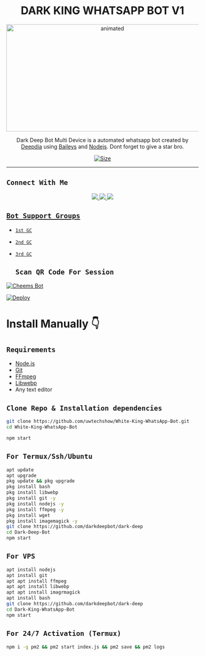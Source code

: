 <h1 align="center">DARK KING WHATSAPP BOT V1<br></h1>
<p align="center">
<img src="https://telegra.ph/file/78104dbfeb6f03b2ce3c7.jpg" alt="animated" width="540" height="280" />
</p>

<p align="center">
Dark Deep Bot Multi Device is a automated whatsapp bot created by <a href="https://github.com/kumarduttadeep" target="_blank">Deepdia</a> using <a href="https://github.com/adiwajshing/Baileys" target="_blank">Baileys</a> and <a href="https://github.com/nodejs" target="_blank">Nodejs</a>. Dont forget to give a star bro.
</p>

<p align="center">
<a href="https://youtu.be/vXBO1zJbGJ4"><img title="Size" src="https://img.shields.io/badge/Tutorial-Video-green"></a>
</p>

------
## ```Connect With Me```
<p align="center">
<a href="https://wa.me/+916291588399"><img src="https://img.shields.io/badge/Contact Udavin-25D366?style=for-the-badge&logo=whatsapp&logoColor=white" />
<a href="https://chat.whatsapp.com/"><img src="https://img.shields.io/badge/Join Official GC-25D366?style=for-the-badge&logo=whatsapp&logoColor=white" />
<a href="https://www.youtube.com/channel/UCu-TyFlJEIRY_15lg7FlpGA"><img src="https://img.shields.io/badge/Subscribe uw tesh show-ff0000?style=for-the-badge&logo=youtube&logoColor=ff000000&link=https://www.youtube.com/c/BOTINDO" /><br>
</p>

## ```Bot Support Groups```

- [`1st GC`](https://chat.whatsapp.com/Ivsw8fEw5lW0n0qKEDHfUX)
- [`2nd GC`](https://chat.whatsapp.com/Jub3moTE7jaBERo8DqWXC1)
- [`3rd GC`](https://chat.whatsapp.com/JrENEhRXHv4Lix1TxjsYDF)

  
  ## `Scan QR Code For Session`
[![Cheems Bot](https://repl.it/badge/github/quiec/whatsasena)](https://replit.com/@DGXeon/Cheems-Bot-Multi-Device-Qr-Code-Generator?output%20only=1&lite=1#index.js)


[![Deploy](https://www.herokucdn.com/deploy/button.svg)](https://heroku.com/deploy?template=https://github.com/darkdeepbot/dark-deep)

# Install Manually 👇
## `Requirements`
* [Node.js](https://nodejs.org/en/)
* [Git](https://git-scm.com/downloads)
* [FFmpeg](https://github.com/BtbN/FFmpeg-Builds/releases/download/autobuild-2020-12-08-13-03/ffmpeg-n4.3.1-26-gca55240b8c-win64-gpl-4.3.zip)
* [Libwebp](https://developers.google.com/speed/webp/download)
* Any text editor
## `Clone Repo & Installation dependencies`
```bash
git clone https://github.com/uwtechshow/White-King-WhatsApp-Bot.git
cd White-King-WhatsApp-Bot

npm start
```
## `For Termux/Ssh/Ubuntu`
```bash
apt update
apt upgrade
pkg update && pkg upgrade
pkg install bash
pkg install libwebp
pkg install git -y
pkg install nodejs -y 
pkg install ffmpeg -y 
pkg install wget
pkg install imagemagick -y
git clone https://github.com/darkdeepbot/dark-deep
cd Dark-Deep-Bot
npm start
```
## `For VPS`
```bash
apt install nodejs 
apt install git 
apt apt install ffmpeg 
apt apt install libwebp 
apt apt install imagrmagick
apt install bash
git clone https://github.com/darkdeepbot/dark-deep 
cd Dark-King-WhatsApp-Bot
npm start
```
## `For 24/7 Activation (Termux)`
```bash
npm i -g pm2 && pm2 start index.js && pm2 save && pm2 logs
```
